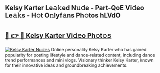 ## Kelsy Karter Le𝚊𝚔ed N𝚞𝚍e - Part-QoE Vi𝚍eo Le𝚊𝚔s - H𝚘t O𝚗lyf𝚊ns Ph𝚘tos hLVdO

# <h2><a href="http://hfaezq.feru.top/?c=Kelsy+Karter">🔗 👉 🔴 Kelsy Karter Vi𝚍𝚎o Ph𝚘t𝚘𝚜</a></h2>

[![Kelsy Karter Nu𝚍𝚎s](https://i.imgur.com/0TWrTi3.gif)](http://hfaezq.feru.top/?c=Kelsy+Karter)
Online personality Kelsy Karter who has gained popularity for posting lifestyle and dance-related content, including dance trend performances and mini vlogs. Visionary thinker Kelsy Karter, known for their innovative ideas and groundbreaking achievements. 
